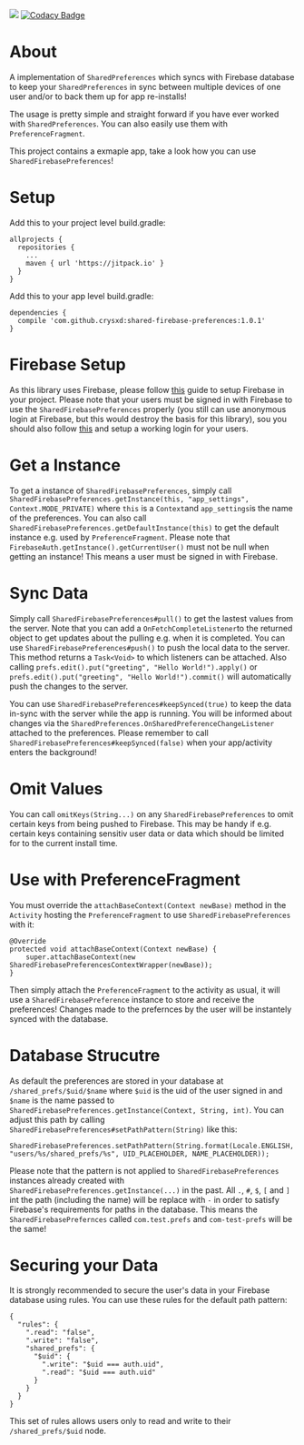 [![](https://jitpack.io/v/crysxd/shared-firebase-preferences.svg)](https://jitpack.io/#crysxd/shared-firebase-preferences)
[![Codacy Badge](https://api.codacy.com/project/badge/Grade/c1aa6c6b83b64707bede24dee5ca6601)](https://www.codacy.com/app/crysxd/shared-firebase-preferences?utm_source=github.com&amp;utm_medium=referral&amp;utm_content=crysxd/shared-firebase-preferences&amp;utm_campaign=Badge_Grade)

# About
A implementation of `SharedPreferences` which syncs with Firebase database to keep your `SharedPreferences` in sync between multiple devices of one user and/or to back them up for app re-installs!

The usage is pretty simple and straight forward if you have ever worked with `SharedPreferences`. You can also easily use them with `PreferenceFragment`.

This project contains a exmaple app, take a look how you can use `SharedFirebasePreferences`!

# Setup
Add this to your project level build.gradle:
```
allprojects {
  repositories {
    ...
    maven { url 'https://jitpack.io' }
  }
}
```

Add this to your app level build.gradle:
```
dependencies {
  compile 'com.github.crysxd:shared-firebase-preferences:1.0.1'
}
```
# Firebase Setup
As this library uses Firebase, please follow [this](https://firebase.google.com/docs/android/setup) guide to setup Firebase in your project. Please note that your users must be signed in with Firebase to use the `SharedFirebasePreferences` properly (you still can use anonymous login at Firebase, but this would destroy the basis for this library), sou you should also follow [this](https://firebase.google.com/docs/auth/android/start/) and setup a working login for your users.

# Get a Instance
To get a instance of `SharedFirebasePreferences`, simply call `SharedFirebasePreferences.getInstance(this, "app_settings", Context.MODE_PRIVATE)` where `this` is a `Context`and `app_settings`is the name of the preferences. You can also call `SharedFirebasePreferences.getDefaultInstance(this)` to get the default instance e.g. used by `PreferenceFragment`. Please note that `FirebaseAuth.getInstance().getCurrentUser()` must not be null when getting an instance! This means a user must be signed in with Firebase.

# Sync Data
Simply call `SharedFirebasePreferences#pull()` to get the lastest values from the server. Note that you can add a `OnFetchCompleteListener`to the returned object to get updates about the pulling e.g. when it is completed. You can use `SharedFirebasePreferences#push()` to push the local data to the server. This method returns a `Task<Void>` to which listeners can be attached. Also calling `prefs.edit().put("greeting", "Hello World!").apply()` or `prefs.edit().put("greeting", "Hello World!").commit()` will automatically push the changes to the server.

You can use `SharedFirebasePreferences#keepSynced(true)` to keep the data in-sync with the server while the app is running. You will be informed about changes via the `SharedPreferences.OnSharedPreferenceChangeListener` attached to the preferences. Please remember to call `SharedFirebasePreferences#keepSynced(false)` when your app/activity enters the background!

# Omit Values
You can call `omitKeys(String...)` on any `SharedFirebasePreferences` to omit certain keys from being pushed to Firebase. This may be handy if e.g. certain keys containing sensitiv user data or data which should be limited for to the current install time.

# Use with PreferenceFragment
You must override the `attachBaseContext(Context newBase)`  method in the `Activity` hosting the `PreferenceFragment` to use `SharedFirebasePreferences` with it:

```
@Override
protected void attachBaseContext(Context newBase) {
    super.attachBaseContext(new SharedFirebasePreferencesContextWrapper(newBase));
}
 ```

Then simply attach the `PreferenceFragment` to the activity as usual, it will use a `SharedFirebasePreference` instance to store and receive the preferences! Changes made to the prefernces by the user will be instantely synced with the database.

# Database Strucutre
As default the preferences are stored in your database at `/shared_prefs/$uid/$name` where `$uid` is the uid of the user signed in and `$name` is the name passed to `SharedFirebasePreferences.getInstance(Context, String, int)`. You can adjust this path by calling `SharedFirebasePreferences#setPathPattern(String)` like this:

```
SharedFirebasePreferences.setPathPattern(String.format(Locale.ENGLISH, "users/%s/shared_prefs/%s", UID_PLACEHOLDER, NAME_PLACEHOLDER));
```
Please note that the pattern is not applied to `SharedFirebasePreferences` instances already created with `SharedFirebasePreferences.getInstance(...)` in the past. All `.`, `#`, `$`, `[` and `]` int the path (including the name) will be replace with `-` in order to satisfy Firebase's requirements for paths in the database. This means the `SharedFirebasePrefernces` called `com.test.prefs` and `com-test-prefs` will be the same!

# Securing your Data
It is strongly recommended to secure the user's data in your Firebase database using rules. You can use these rules for the default path pattern:

```
{
  "rules": {
    ".read": "false",
    ".write": "false",
    "shared_prefs": {
      "$uid": {
        ".write": "$uid === auth.uid",
        ".read": "$uid === auth.uid"
      }
    }
  }
}
```
This set of rules allows users only to read and write to their `/shared_prefs/$uid` node.